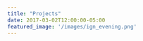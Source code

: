```yaml
---
title: "Projects"
date: 2017-03-02T12:00:00-05:00
featured_image: '/images/ign_evening.png'
---
```


